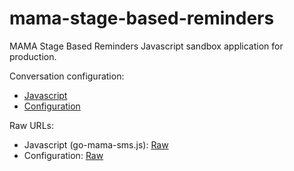 # mama-stage-based-reminders
MAMA Stage Based Reminders Javascript sandbox application for production.

Conversation configuration:

* [Javascript](https://github.com/praekelt/mama-sms/)
* [Configuration](config.json)

Raw URLs:

* Javascript (go-mama-sms.js): [Raw](https://raw.githubusercontent.com/praekelt/mama-sms/develop/lib/go-mama-sms.js)
* Configuration: [Raw](https://raw.githubusercontent.com/praekelt/go-equity-nation/mama-stage-based-reminders/config.json)

